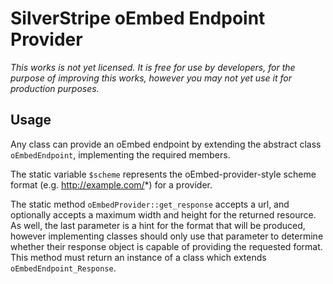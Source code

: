 SilverStripe oEmbed Endpoint Provider
===

*This works is not yet licensed. It is free for use by developers, for the purpose of improving this works, however you may not yet use it for production purposes.*

Usage
---

Any class can provide an oEmbed endpoint by extending the abstract class `oEmbedEndpoint`, implementing the required members.

The static variable `$scheme` represents the oEmbed-provider-style scheme format (e.g. http://example.com/*) for a provider.

The static method `oEmbedProvider::get_response` accepts a url, and optionally accepts a maximum width and height for the returned resource.  
As well, the last parameter is a hint for the format that will be produced, however implementing classes should only use that parameter to determine whether their response object is capable of providing the requested format.  
This method must return an instance of a class which extends `oEmbedEndpoint_Response`.
